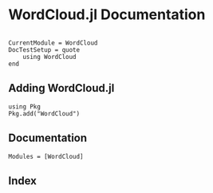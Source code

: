 # WordCloud.jl Documentation

```@contents
```

```@meta
CurrentModule = WordCloud
DocTestSetup = quote
    using WordCloud
end
```

## Adding WordCloud.jl
```@repl
using Pkg
Pkg.add("WordCloud")
```

## Documentation
```@autodocs
Modules = [WordCloud]
```

## Index

```@index
```
